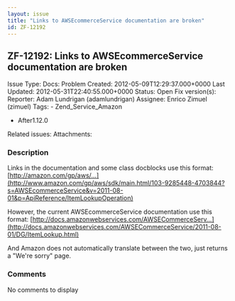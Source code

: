 ```yaml
---
layout: issue
title: "Links to AWSEcommerceService documentation are broken"
id: ZF-12192
---
```


ZF-12192: Links to AWSEcommerceService documentation are broken
---------------------------------------------------------------

 Issue Type: Docs: Problem Created: 2012-05-09T12:29:37.000+0000 Last Updated: 2012-05-31T22:40:55.000+0000 Status: Open Fix version(s): 
 Reporter:  Adam Lundrigan (adamlundrigan)  Assignee:  Enrico Zimuel (zimuel)  Tags: - Zend\_Service\_Amazon
- After1.12.0
 
 Related issues: 
 Attachments: 
### Description

Links in the documentation and some class docblocks use this format: [http://amazon.com/gp/aws/…](http://www.amazon.com/gp/aws/sdk/main.html/103-9285448-4703844?s=AWSEcommerceService&v=2011-08-01&p=ApiReference/ItemLookupOperation)

However, the current AWSEcommerceService documentation use this format: [http://docs.amazonwebservices.com/AWSECommerceServ…](http://docs.amazonwebservices.com/AWSECommerceService/2011-08-01/DG/ItemLookup.html)

And Amazon does not automatically translate between the two, just returns a "We're sorry" page.

 

 

### Comments

No comments to display